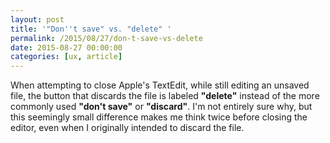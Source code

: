 ```yaml
---
layout: post
title: '"Don''t save" vs. "delete" '
permalink: /2015/08/27/don-t-save-vs-delete
date: 2015-08-27 00:00:00
categories: [ux, article]
---
```


When attempting to close Apple's TextEdit, while still editing an unsaved file, the button that discards the file is labeled **"delete"** instead of the more commonly used **"don't save"** or **"discard"**.
I'm not entirely sure why, but this seemingly small difference makes me think twice before closing the editor, even when I originally intended to discard the file.
